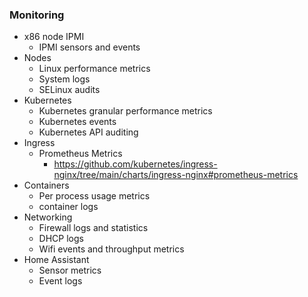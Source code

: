 ### Monitoring
  * x86 node IPMI
    * IPMI sensors and events
  * Nodes
    * Linux performance metrics
    * System logs
    * SELinux audits
  * Kubernetes
    * Kubernetes granular performance metrics
    * Kubernetes events
    * Kubernetes API auditing
  * Ingress
    * Prometheus Metrics 
      * https://github.com/kubernetes/ingress-nginx/tree/main/charts/ingress-nginx#prometheus-metrics
  * Containers
    * Per process usage metrics
    * container logs
  * Networking
    * Firewall logs and statistics
    * DHCP logs
    * Wifi events and throughput metrics
  * Home Assistant
    * Sensor metrics
    * Event logs
  
